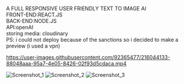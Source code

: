 A FULL RESPONSIVE USER FRIENDLY TEXT TO IMAGE AI<br>
FRONT-END:REACT.JS<br>
BACK-END:NODE.JS<br>
API:openAI<br>
storing media: cloudinary<br>
PS: i could not deploy because of the sanctions so i decided to make a preview (i used a vpn)


https://user-images.githubusercontent.com/92365477/216044133-88048aaa-95a7-4e05-8426-02f93d5cdaca.mp4



![Screenshot_1](https://user-images.githubusercontent.com/92365477/215885091-b76bcf7f-5411-4c3f-bdf4-f5df787ef4cf.png)
![Screenshot_2](https://user-images.githubusercontent.com/92365477/215885191-be1bc759-53f6-47c5-b6be-57e8e1e69306.png)
![Screenshot_3](https://user-images.githubusercontent.com/92365477/215885203-927660c6-128b-4ad5-8803-35e755796ffb.png)
